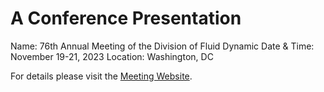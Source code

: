 # A Conference Presentation

Name: 76th Annual Meeting of the Division of Fluid Dynamic
Date & Time: November 19-21, 2023
Location: Washington, DC

For details please visit the [Meeting Website](https://www.2023apsdfd.org/).
